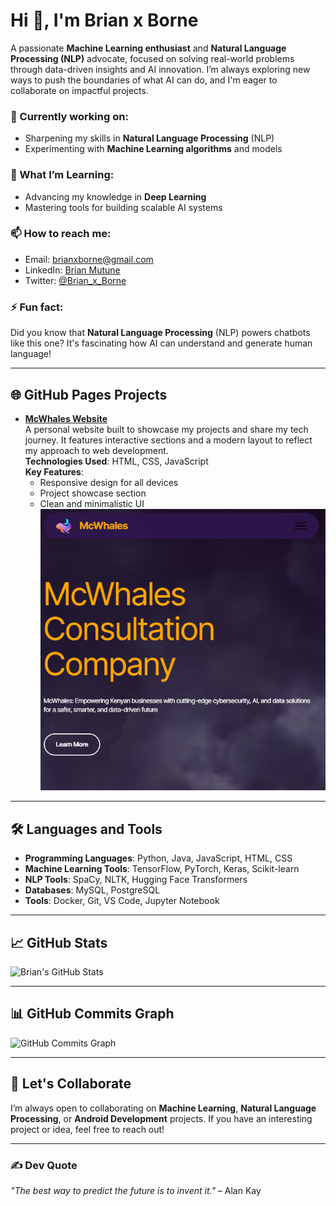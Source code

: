 # Hi 👋, I'm Brian x Borne

A passionate **Machine Learning enthusiast** and **Natural Language Processing (NLP)** advocate, focused on solving real-world problems through data-driven insights and AI innovation. I’m always exploring new ways to push the boundaries of what AI can do, and I'm eager to collaborate on impactful projects.

### 🔭 Currently working on:
- Sharpening my skills in **Natural Language Processing** (NLP)
- Experimenting with **Machine Learning algorithms** and models

### 🌱 What I’m Learning:
- Advancing my knowledge in **Deep Learning**
- Mastering tools for building scalable AI systems

### 📫 How to reach me:
- Email: [brianxborne@gmail.com](mailto:brianxborne@gmail.com)
- LinkedIn: [Brian Mutune](https://www.linkedin.com/in/brian-mutune)
- Twitter: [@Brian_x_Borne](https://x.com/Brian_x_Borne)

### ⚡ Fun fact:
Did you know that **Natural Language Processing** (NLP) powers chatbots like this one? It's fascinating how AI can understand and generate human language!

---

## 🌐 GitHub Pages Projects

- [**McWhales Website**](https://brianxborne.github.io/McWhalesWebsite/)  
  A personal website built to showcase my projects and share my tech journey. It features interactive sections and a modern layout to reflect my approach to web development.  
  **Technologies Used**: HTML, CSS, JavaScript  
  **Key Features**:  
  - Responsive design for all devices  
  - Project showcase section  
  - Clean and minimalistic UI  
  ![McWhales Website Screenshot](https://github.com/BrianxBorne/McWhalesWebsite/blob/main/Screenshot.png)

---

## 🛠️ Languages and Tools

- **Programming Languages**: Python, Java, JavaScript, HTML, CSS
- **Machine Learning Tools**: TensorFlow, PyTorch, Keras, Scikit-learn
- **NLP Tools**: SpaCy, NLTK, Hugging Face Transformers
- **Databases**: MySQL, PostgreSQL
- **Tools**: Docker, Git, VS Code, Jupyter Notebook

---

## 📈 GitHub Stats

![Brian's GitHub Stats](https://github-readme-stats.vercel.app/api?username=brianxborne&show_icons=true&hide_title=true&count_private=true&hide=prs&theme=radical)

---

## 📊 GitHub Commits Graph

![GitHub Commits Graph](https://activity-graph.herokuapp.com/graph?username=brianxborne&theme=github)

---

## 👥 Let's Collaborate
I’m always open to collaborating on **Machine Learning**, **Natural Language Processing**, or **Android Development** projects. If you have an interesting project or idea, feel free to reach out!

---

### ✍️ Dev Quote
*"The best way to predict the future is to invent it."* – Alan Kay
